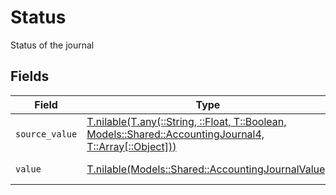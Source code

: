 # Status

Status of the journal


## Fields

| Field                                                                                                                                                          | Type                                                                                                                                                           | Required                                                                                                                                                       | Description                                                                                                                                                    | Example                                                                                                                                                        |
| -------------------------------------------------------------------------------------------------------------------------------------------------------------- | -------------------------------------------------------------------------------------------------------------------------------------------------------------- | -------------------------------------------------------------------------------------------------------------------------------------------------------------- | -------------------------------------------------------------------------------------------------------------------------------------------------------------- | -------------------------------------------------------------------------------------------------------------------------------------------------------------- |
| `source_value`                                                                                                                                                 | [T.nilable(T.any(::String, ::Float, T::Boolean, Models::Shared::AccountingJournal4, T::Array[::Object]))](../../models/shared/accountingjournalsourcevalue.md) | :heavy_minus_sign:                                                                                                                                             | N/A                                                                                                                                                            | draft                                                                                                                                                          |
| `value`                                                                                                                                                        | [T.nilable(Models::Shared::AccountingJournalValue)](../../models/shared/accountingjournalvalue.md)                                                             | :heavy_minus_sign:                                                                                                                                             | The journal status                                                                                                                                             | draft                                                                                                                                                          |